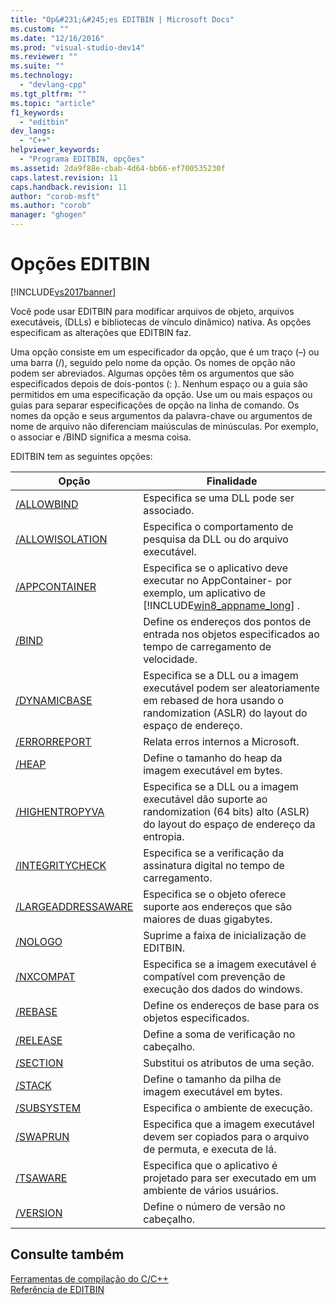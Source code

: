 ```yaml
---
title: "Op&#231;&#245;es EDITBIN | Microsoft Docs"
ms.custom: ""
ms.date: "12/16/2016"
ms.prod: "visual-studio-dev14"
ms.reviewer: ""
ms.suite: ""
ms.technology: 
  - "devlang-cpp"
ms.tgt_pltfrm: ""
ms.topic: "article"
f1_keywords: 
  - "editbin"
dev_langs: 
  - "C++"
helpviewer_keywords: 
  - "Programa EDITBIN, opções"
ms.assetid: 2da9f88e-cbab-4d64-bb66-ef700535230f
caps.latest.revision: 11
caps.handback.revision: 11
author: "corob-msft"
ms.author: "corob"
manager: "ghogen"
---
```

# Op&#231;&#245;es EDITBIN
[!INCLUDE[vs2017banner](../../assembler/inline/includes/vs2017banner.md)]

Você pode usar EDITBIN para modificar arquivos de objeto, arquivos executáveis, \(DLLs\) e bibliotecas de vínculo dinâmico\) nativa.  As opções especificam as alterações que EDITBIN faz.  
  
 Uma opção consiste em um especificador da opção, que é um traço \(–\) ou uma barra \(\/\), seguido pelo nome da opção.  Os nomes de opção não podem ser abreviados.  Algumas opções têm os argumentos que são especificados depois de dois\-pontos \(: \).  Nenhum espaço ou a guia são permitidos em uma especificação da opção.  Use um ou mais espaços ou guias para separar especificações de opção na linha de comando.  Os nomes da opção e seus argumentos da palavra\-chave ou argumentos de nome de arquivo não diferenciam maiúsculas de minúsculas.  Por exemplo, o associar e \/BIND significa a mesma coisa.  
  
 EDITBIN tem as seguintes opções:  
  
|Opção|Finalidade|  
|-----------|----------------|  
|[\/ALLOWBIND](../../build/reference/allowbind.md)|Especifica se uma DLL pode ser associado.|  
|[\/ALLOWISOLATION](../Topic/-ALLOWISOLATION.md)|Especifica o comportamento de pesquisa da DLL ou do arquivo executável.|  
|[\/APPCONTAINER](../../build/reference/appcontainer.md)|Especifica se o aplicativo deve executar no AppContainer\- por exemplo, um aplicativo de [!INCLUDE[win8_appname_long](../../build/includes/win8_appname_long_md.md)] .|  
|[\/BIND](../../build/reference/bind.md)|Define os endereços dos pontos de entrada nos objetos especificados ao tempo de carregamento de velocidade.|  
|[\/DYNAMICBASE](../../build/reference/dynamicbase.md)|Especifica se a DLL ou a imagem executável podem ser aleatoriamente em rebased de hora usando o randomization \(ASLR\) do layout do espaço de endereço.|  
|[\/ERRORREPORT](../../build/reference/errorreport-editbin-exe.md)|Relata erros internos a Microsoft.|  
|[\/HEAP](../../build/reference/heap.md)|Define o tamanho do heap da imagem executável em bytes.|  
|[\/HIGHENTROPYVA](../../build/reference/highentropyva.md)|Especifica se a DLL ou a imagem executável dão suporte ao randomization \(64 bits\) alto \(ASLR\) do layout do espaço de endereço da entropia.|  
|[\/INTEGRITYCHECK](../Topic/-INTEGRITYCHECK.md)|Especifica se a verificação da assinatura digital no tempo de carregamento.|  
|[\/LARGEADDRESSAWARE](../Topic/-LARGEADDRESSAWARE.md)|Especifica se o objeto oferece suporte aos endereços que são maiores de duas gigabytes.|  
|[\/NOLOGO](../../build/reference/nologo-editbin.md)|Suprime a faixa de inicialização de EDITBIN.|  
|[\/NXCOMPAT](../Topic/-NXCOMPAT.md)|Especifica se a imagem executável é compatível com prevenção de execução dos dados do windows.|  
|[\/REBASE](../Topic/-REBASE.md)|Define os endereços de base para os objetos especificados.|  
|[\/RELEASE](../../build/reference/release.md)|Define a soma de verificação no cabeçalho.|  
|[\/SECTION](../Topic/-SECTION%20\(EDITBIN\).md)|Substitui os atributos de uma seção.|  
|[\/STACK](../../build/reference/stack.md)|Define o tamanho da pilha de imagem executável em bytes.|  
|[\/SUBSYSTEM](../../build/reference/subsystem.md)|Especifica o ambiente de execução.|  
|[\/SWAPRUN](../../build/reference/swaprun.md)|Especifica que a imagem executável devem ser copiados para o arquivo de permuta, e executa de lá.|  
|[\/TSAWARE](../../build/reference/tsaware.md)|Especifica que o aplicativo é projetado para ser executado em um ambiente de vários usuários.|  
|[\/VERSION](../../build/reference/version.md)|Define o número de versão no cabeçalho.|  
  
## Consulte também  
 [Ferramentas de compilação do C\/C\+\+](../Topic/C-C++%20Build%20Tools.md)   
 [Referência de EDITBIN](../Topic/EDITBIN%20Reference.md)